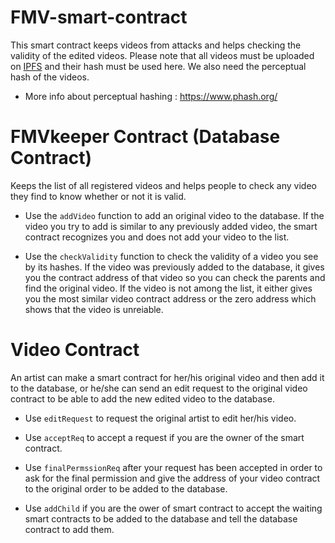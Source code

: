 # FMV-smart-contract
This smart contract keeps videos from attacks and helps checking the validity of the edited videos. 
Please note that all videos must be uploaded on [IPFS](https://ipfs.io/) and their hash must be used here. We also need the perceptual hash of the videos. 
- More info about perceptual hashing :
https://www.phash.org/
# FMVkeeper Contract (Database Contract)
Keeps the list of all registered videos and helps people to check any video they find to know whether or not it is valid.

- Use the `addVideo` function to add an original video to the database. If the video you try to add is similar to any previously added video, the smart contract recognizes you and does not add your video to the list. 

- Use the `checkValidity` function to check the validity of a video you see by its hashes. If the video was previously added to the database, it gives you the contract address of that video so you can check the parents and find the original video. If the video is not among the list, it either gives you the most similar video contract address or the zero address which shows that the video is unreiable.

# Video Contract 

An artist can make a smart contract for her/his original video and then add it to the database, or he/she can send an edit request to the original video contract to be able to add the new edited video to the database.

- Use `editRequest` to request the original artist to edit her/his video.

- Use `acceptReq` to accept a request if you are the owner of the smart contract.

- Use `finalPermssionReq` after your request has been accepted in order to ask for the final permission and give the address of your video contract to the original order to be added to the database.

- Use `addChild` if you are the ower of smart contract to accept the waiting smart contracts to be added to the database and tell the database contract to add them.
